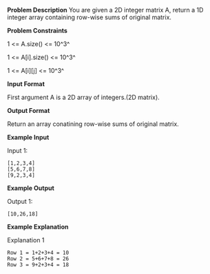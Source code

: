 **Problem Description**
You are given a 2D integer matrix A, return a 1D integer array containing row-wise sums of original matrix.

**Problem Constraints**

1 <= A.size() <= 10^3^

1 <= A[i].size() <= 10^3^

1 <= A[i][j] <= 10^3^

**Input Format**

First argument A is a 2D array of integers.(2D matrix).

**Output Format**

Return an array conatining row-wise sums of original matrix.

**Example Input**

Input 1:

```
[1,2,3,4]
[5,6,7,8]
[9,2,3,4]
```

**Example Output**

Output 1:

```
[10,26,18]
```

**Example Explanation**

Explanation 1

```
Row 1 = 1+2+3+4 = 10
Row 2 = 5+6+7+8 = 26
Row 3 = 9+2+3+4 = 18
```
